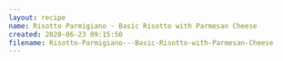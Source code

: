 ```yaml
---
layout: recipe
name: Risotto Parmigiano - Basic Risotto with Parmesan Cheese
created: 2020-06-23 09:15:50
filename: Risotto-Parmigiano---Basic-Risotto-with-Parmesan-Cheese
---
```

